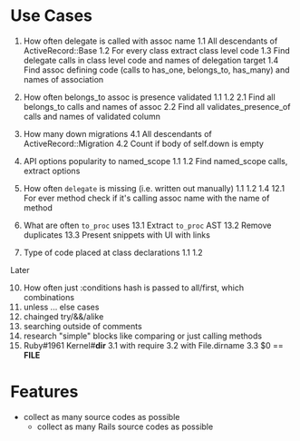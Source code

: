 # Use Cases

1. How often delegate is called with assoc name
  1.1 All descendants of ActiveRecord::Base
  1.2 For every class extract class level code
  1.3 Find delegate calls in class level code and names of delegation target
  1.4 Find assoc defining code (calls to has_one, belongs_to, has_many) and names of association

2. How often belongs_to assoc is presence validated
  1.1
  1.2
  2.1 Find all belongs_to calls and names of assoc
  2.2 Find all validates_presence_of calls and names of validated column

4. How many down migrations
  4.1 All descendants of ActiveRecord::Migration
  4.2 Count if body of self.down is empty

5. API options popularity to named_scope
  1.1
  1.2 Find named_scope calls, extract options

12. How often `delegate` is missing (i.e. written out manually)
  1.1
  1.2
  1.4
  12.1 For ever method check if it's calling assoc name with the name of method

13. What are often `to_proc` uses
  13.1 Extract `to_proc` AST
  13.2 Remove duplicates
  13.3 Present snippets with UI with links

14. Type of code placed at class declarations
  1.1
  1.2

Later

10. How often just :conditions hash is passed to all/first, which combinations
6. unless ... else cases
7. chainged try/&&/alike
8. searching outside of comments
9. research "simple" blocks like comparing or just calling methods 
3. Ruby#1961 Kernel#__dir__
  3.1 with require
  3.2 with File.dirname
  3.3 $0 == __FILE__

# Features

* collect as many source codes as possible
  * collect as many Rails source codes as possible
